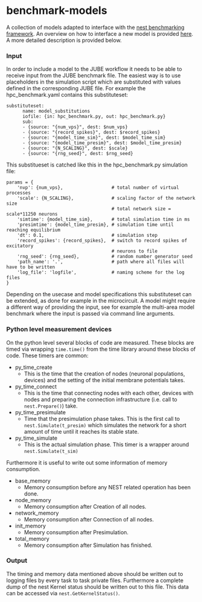 # benchmark-models

A collection of models adapted to interface with the [nest benchmarking framework](https://github.com/INM-6/nest_benchmarking_framework). An overview on how to interface a new model is provided [here](https://github.com/INM-6/beNNch#developer-guide). A more detailed description is provided below.

### Input

In order to include a model to the JUBE workflow it needs to be able to receive input from the JUBE benchmark file. The easiest way is to use placeholders in the simulation script which are substituted with values defined in the corresponding JUBE file. For example the hpc\_benchmark.yaml contains this substituteset:

```
substituteset:
      name: model_substitutions
      iofile: {in: hpc_benchmark.py, out: hpc_benchmark.py}
      sub:
      - {source: "{num_vps}", dest: $num_vps}
      - {source: "{record_spikes}", dest: $record_spikes}
      - {source: "{model_time_sim}", dest: $model_time_sim}
      - {source: "{model_time_presim}", dest: $model_time_presim}
      - {source: "{N_SCALING}", dest: $scale}
      - {source: "{rng_seed}", dest: $rng_seed}
```

This substitueset is catched like this in the hpc\_benchmark.py simulation file:

```
params = {
    'nvp': {num_vps},                  # total number of virtual processes
    'scale': {N_SCALING},              # scaling factor of the network size
                                       # total network size = scale*11250 neurons
    'simtime': {model_time_sim},       # total simulation time in ms
    'presimtime': {model_time_presim}, # simulation time until reaching equilibrium
    'dt': 0.1,                         # simulation step
    'record_spikes': {record_spikes},  # switch to record spikes of excitatory
                                       # neurons to file
    'rng_seed': {rng_seed},            # random number generator seed
    'path_name': '.',                  # path where all files will have to be written
    'log_file': 'logfile',             # naming scheme for the log files
}
```

Depending on the usecase and model specifications this substituteset can be extended, as done for example in the microcircuit. A model might require a different way of providing the input, see for example the multi-area model benchmark where the input is passed via command line arguments.

### Python level measurement devices

On the python level several blocks of code are measured. These blocks are timed via wrapping `time.time()` from the time library around these blocks of code. These timers are common:

* py\_time\_create
    * This is the time that the creation of nodes (neuronal populations, devices) and the setting of the initial membrane potentials takes.
* py\_time\_connect
    * This is the time that connecting nodes with each other, devices with nodes and preparing the connection infrastructure (i.e. call to `nest.Prepare()`) take.
* py\_time\_presimulate
    * Time that the presimulation phase takes. This is the first call to `nest.Simulate(t_presim)` which simulates the network for a short amount of time until it reaches its stable state.
* py\_time\_simulate
    * This is the actual simulation phase. This timer is a wrapper around `nest.Simulate(t_sim)`

Furthermore it is useful to write out some information of memory consumption.

* base\_memory
    * Memory consumption before any NEST related operation has been done.
* node\_memory
    * Memory consumption after Creation of all nodes.
* network\_memory
    * Memory consumption after Connection of all nodes.
* init\_memory
    * Memory consumption after Presimulation.
* total\_memory
    * Memory consumption after Simulation has finished.

### Output

The timing and memory data mentioned above should be written out to logging files by every task to task private files. Furthermore a complete dump of the nest Kernel status should be written out to this file. This data can be accessed via `nest.GetKernelStatus()`.
